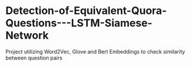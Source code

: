 # Detection-of-Equivalent-Quora-Questions---LSTM-Siamese-Network
Project utilizing Word2Vec, Glove and Bert Embeddings to check similarity between question pairs
